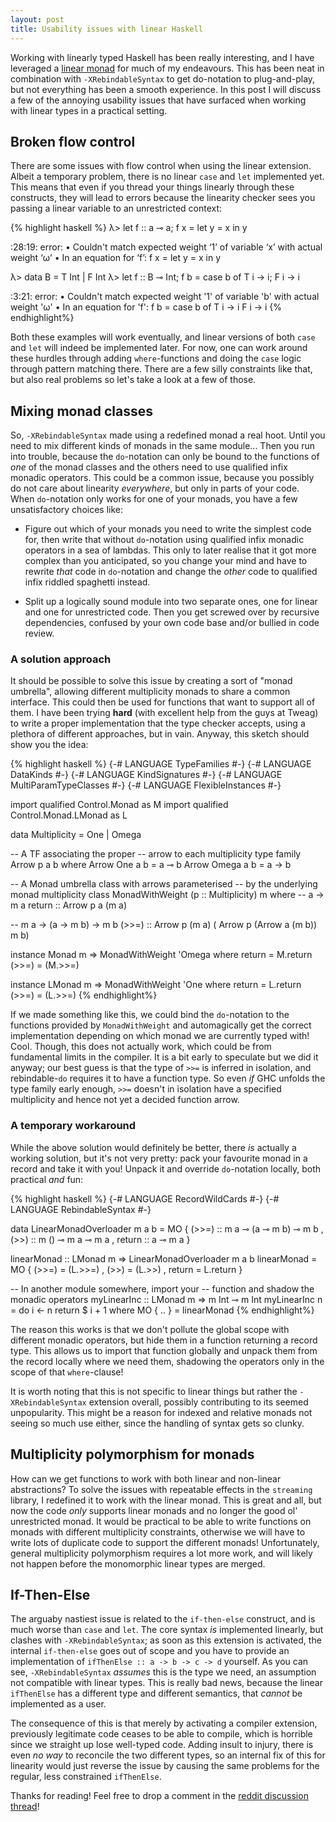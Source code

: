 ```yaml
---
layout: post
title: Usability issues with linear Haskell
---
```


Working with linearly typed Haskell has been really interesting, and I have
leveraged a [linear monad](https://m0ar.github.io/safe-streaming/2017/07/20/homegrown-linear-monads.html)
for much of my endeavours. This has been neat in combination with
`-XRebindableSyntax` to get do-notation to plug-and-play, but not everything
has been a smooth experience. In this post I will discuss a few of the
annoying usability issues that have surfaced when working with linear types in a
practical setting.


## Broken flow control
There are some issues with flow control when using the linear extension.
Albeit a temporary problem, there is no linear `case` and `let` implemented
yet. This means that even if you thread your things linearly through these
constructs, they will lead to errors because the linearity checker sees you
passing a linear variable to an unrestricted context:

{% highlight haskell %}
λ> let f :: a ⊸ a; f x = let y = x in y

<interactive>:28:19: error:
    • Couldn't match expected weight ‘1’ of variable ‘x’ with actual weight ‘ω’
    • In an equation for ‘f’: f x = let y = x in y


λ> data B = T Int | F Int
λ> let f :: B ⊸ Int; f b = case b of T i -> i; F i -> i

<interactive>:3:21: error:
    • Couldn't match expected weight '1' of variable 'b' with actual weight 'ω'
    • In an equation for 'f':
          f b
            = case b of
                T i -> i
                F i -> i
{% endhighlight%}

Both these examples will work eventually, and linear versions of both `case`
and `let` will indeed be implemented later. For now, one can work around these
hurdles through adding `where`-functions and doing the `case` logic through
pattern matching there. There are a few silly constraints like that, but
also real problems so let's take a look at a few of those.


## Mixing monad classes
So, `-XRebindableSyntax` made using a redefined monad a real hoot. Until you
need to mix different kinds of monads in the same module... Then you run into
trouble, because the `do`-notation can only be bound to the functions of _one_
of the monad classes and the others need to use qualified infix monadic
operators. This could be a common issue, because you possibly do not care
about linearity _everywhere_, but only in parts of your code. When
`do`-notation only works for one of your monads, you have a few unsatisfactory
choices like:

* Figure out which of your monads you need to write the simplest code for,
  then write that without `do`-notation using qualified infix monadic
  operators in a sea of lambdas. This only to later realise that it got more
  complex than you anticipated, so you change your mind and have to rewrite
  _that_ code in `do`-notation and change the _other_ code to qualified infix
  riddled spaghetti instead.

* Split up a logically sound module into two separate ones, one for linear
  and one for unrestricted code. Then you get screwed over by recursive
  dependencies, confused by your own code base and/or bullied in code review.


### A solution approach
It should be possible to solve this issue by creating a sort of "monad umbrella",
allowing different multiplicity monads to share a common interface. This could
then be used for functions that want to support all of them. I have been
trying **hard** (with excellent help from the guys at Tweag) to write a proper
implementation that the type checker accepts, using a plethora of different
approaches, but in vain. Anyway, this sketch should show you the idea:


{% highlight haskell %}
{-# LANGUAGE TypeFamilies #-}
{-# LANGUAGE DataKinds #-}
{-# LANGUAGE KindSignatures #-}
{-# LANGUAGE MultiParamTypeClasses #-}
{-# LANGUAGE FlexibleInstances #-}

import qualified Control.Monad as M
import qualified Control.Monad.LMonad as L

data Multiplicity = One | Omega

-- A TF associating the proper
-- arrow to each multiplicity
type family Arrow p a b where
  Arrow One   a b = a ⊸ b
  Arrow Omega a b = a -> b

-- A Monad umbrella class with arrows parameterised
-- by the underlying monad multiplicity
class MonadWithWeight (p :: Multiplicity) m where
  -- a -> m a
  return :: Arrow p a (m a)

  -- m a -> (a -> m b) -> m b
  (>>=) :: Arrow p (m a) (
             Arrow p (Arrow a (m b))
               m b)

instance Monad m => MonadWithWeight 'Omega where
  return = M.return
  (>>=) = (M.>>=)

instance LMonad m => MonadWithWeight 'One where
  return = L.return
  (>>=) = (L.>>=)
{% endhighlight%}

If we made something like this, we could bind the `do`-notation to the
functions provided by `MonadWithWeight` and automagically get the correct
implementation depending on which monad we are currently typed with! Cool.
Though, this does not actually work, which could be from fundamental limits in
the compiler. It is a bit early to speculate but we did it anyway; our best
guess is that the type of `>>=` is inferred in isolation, and rebindable-`do`
requires it to have a function type. So even _if_ GHC unfolds the type family
early enough, `>>=` doesn't in isolation have a specified multiplicity and
hence not yet a decided function arrow.


### A temporary workaround
While the above solution would definitely be better, there _is_ actually a
working solution, but it's not very pretty: pack your favourite monad in a
record and take it with you! Unpack it and override `do`-notation locally,
both practical _and_ fun:

{% highlight haskell %}
{-# LANGUAGE RecordWildCards #-}
{-# LANGUAGE RebindableSyntax #-}

data LinearMonadOverloader m a b = MO
  { (>>=) :: m a ⊸ (a ⊸ m b) ⊸ m b
  , (>>) :: m () ⊸ m a ⊸ m a
  , return :: a ⊸ m a
  }

linearMonad :: LMonad m =>
  LinearMonadOverloader m a b
linearMonad = MO
  { (>>=) = (L.>>=)
  , (>>)  = (L.>>)
  , return = L.return
  }

-- In another module somewhere, import your
-- function and shadow the monadic operators
myLinearInc :: LMonad m => m Int ⊸ m Int
myLinearInc n = do
  i <- n
  return $ i + 1
  where
    MO { .. } = linearMonad
{% endhighlight%}

The reason this works is that we don't pollute the global scope with different
monadic operators, but hide them in a function returning a record type. This
allows us to import that function globally and unpack them from the record
locally where we need them, shadowing the operators only in the scope of that
`where`-clause!

It is worth noting that this is not specific to linear things but rather the
`-XRebindableSyntax` extension overall, possibly contributing to its seemed
unpopularity. This might be a reason for indexed and relative monads not
seeing so much use either, since the handling of syntax gets so clunky.


## Multiplicity polymorphism for monads
How can we get functions to work with both linear and non-linear abstractions?
To solve the issues with repeatable effects in the `streaming` library, I
redefined it to work with the linear monad. This is great and all, but now the
code _only_ supports linear monads and no longer the good ol' unrestricted
monad. It would be practical to be able to write functions on monads with
different multiplicity constraints, otherwise we will have to write lots of
duplicate code to support the different monads! Unfortunately, general
multiplicity polymorphism requires a lot more work, and will likely not happen
before the monomorphic linear types are merged.


## If-Then-Else
The arguaby nastiest issue is related to the `if-then-else` construct, and is
much worse than `case` and `let`. The core syntax _is_ implemented linearly,
but clashes with `-XRebindableSyntax`; as soon as this extension is activated,
the internal `if-then-else` goes out of scope and you have to provide an
implementation of `ifThenElse :: a -> b -> c -> d` yourself. As you can see,
`-XRebindableSyntax` _assumes_ this is the type we need, an assumption not
compatible with linear types. This is really bad news, because the linear
`ifThenElse` has a different type and different semantics, that
_cannot_ be implemented as a user.

The consequence of this is that merely by activating a compiler extension,
previously legitimate code ceases to be able to compile, which is horrible
since we straight up lose well-typed code. Adding insult to injury, there is
even _no way_ to reconcile the two different types, so an internal fix of this
for linearity would just reverse the issue by causing the same problems for
the regular, less constrained `ifThenElse`.


Thanks for reading! Feel free to drop a comment in the [reddit discussion
thread](https://www.reddit.com/r/haskell/comments/6t1zp1/usability_issues_with_linear_haskell_soh/)!
